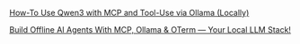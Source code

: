 [How-To Use Qwen3 with MCP and Tool-Use via Ollama (Locally)](https://levelup.gitconnected.com/how-to-use-qwen3-with-mcp-and-tool-use-via-ollama-locally-bbdb57869437)

[Build Offline AI Agents With MCP, Ollama & OTerm — Your Local LLM Stack!](https://blog.gopenai.com/building-agents-with-mcp-server-ollama-and-oterm-6a142efa459d)
